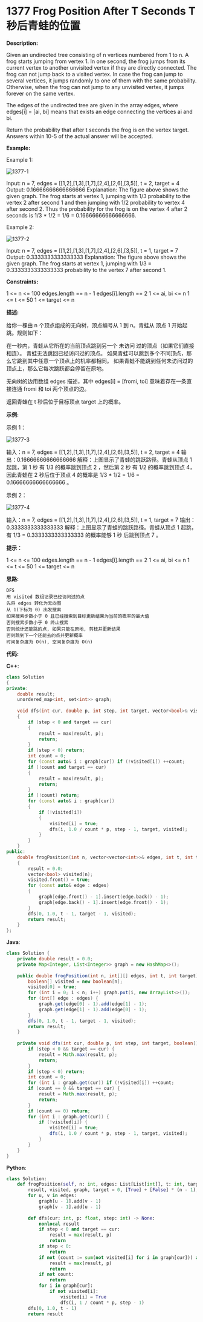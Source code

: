 # 1377 Frog Position After T Seconds T秒后青蛙的位置

__Description:__

Given an undirected tree consisting of n vertices numbered from 1 to n. A frog starts jumping from vertex 1. In one second, the frog jumps from its current vertex to another unvisited vertex if they are directly connected. The frog can not jump back to a visited vertex. In case the frog can jump to several vertices, it jumps randomly to one of them with the same probability. Otherwise, when the frog can not jump to any unvisited vertex, it jumps forever on the same vertex.

The edges of the undirected tree are given in the array edges, where edges[i] = [ai, bi] means that exists an edge connecting the vertices ai and bi.

Return the probability that after t seconds the frog is on the vertex target. Answers within 10-5 of the actual answer will be accepted.

__Example:__

Example 1:

![1377-1](https://assets.leetcode.com/uploads/2021/12/21/frog1.jpg)

Input: n = 7, edges = [[1,2],[1,3],[1,7],[2,4],[2,6],[3,5]], t = 2, target = 4
Output: 0.16666666666666666
Explanation: The figure above shows the given graph. The frog starts at vertex 1, jumping with 1/3 probability to the vertex 2 after second 1 and then jumping with 1/2 probability to vertex 4 after second 2. Thus the probability for the frog is on the vertex 4 after 2 seconds is 1/3 * 1/2 = 1/6 = 0.16666666666666666.

Example 2:

![1377-2](https://assets.leetcode.com/uploads/2021/12/21/frog2.jpg)

Input: n = 7, edges = [[1,2],[1,3],[1,7],[2,4],[2,6],[3,5]], t = 1, target = 7
Output: 0.3333333333333333
Explanation: The figure above shows the given graph. The frog starts at vertex 1, jumping with 1/3 = 0.3333333333333333 probability to the vertex 7 after second 1.

__Constraints:__

1 <= n <= 100
edges.length == n - 1
edges[i].length == 2
1 <= ai, bi <= n
1 <= t <= 50
1 <= target <= n

__描述:__

给你一棵由 n 个顶点组成的无向树，顶点编号从 1 到 n。青蛙从 顶点 1 开始起跳。规则如下：

在一秒内，青蛙从它所在的当前顶点跳到另一个 未访问 过的顶点（如果它们直接相连）。
青蛙无法跳回已经访问过的顶点。
如果青蛙可以跳到多个不同顶点，那么它跳到其中任意一个顶点上的机率都相同。
如果青蛙不能跳到任何未访问过的顶点上，那么它每次跳跃都会停留在原地。

无向树的边用数组 edges 描述，其中 edges[i] = [fromi, toi] 意味着存在一条直接连通 fromi 和 toi 两个顶点的边。

返回青蛙在 t 秒后位于目标顶点 target 上的概率。

__示例:__

示例 1：

![1377-3](https://assets.leetcode.com/uploads/2021/12/21/frog1.jpg)

输入：n = 7, edges = [[1,2],[1,3],[1,7],[2,4],[2,6],[3,5]], t = 2, target = 4
输出：0.16666666666666666
解释：上图显示了青蛙的跳跃路径。青蛙从顶点 1 起跳，第 1 秒 有 1/3 的概率跳到顶点 2 ，然后第 2 秒 有 1/2 的概率跳到顶点 4，因此青蛙在 2 秒后位于顶点 4 的概率是 1/3 * 1/2 = 1/6 = 0.16666666666666666 。

示例 2：

![1377-4](https://assets.leetcode.com/uploads/2021/12/21/frog2.jpg)

输入：n = 7, edges = [[1,2],[1,3],[1,7],[2,4],[2,6],[3,5]], t = 1, target = 7
输出：0.3333333333333333
解释：上图显示了青蛙的跳跃路径。青蛙从顶点 1 起跳，有 1/3 = 0.3333333333333333 的概率能够 1 秒 后跳到顶点 7 。

__提示：__

1 <= n <= 100
edges.length == n - 1
edges[i].length == 2
1 <= ai, bi <= n
1 <= t <= 50
1 <= target <= n

__思路:__

```text
DFS
用 visited 数组记录已经访问过的点
先将 edges 转化为无向图
从 1(下标为 0) 出发搜索
如果搜索步数小于 0 且已经搜索到目标更新结果为当前的概率的最大值
否则搜索步数小于 0 终止搜索
否则统计还能跳的点, 如果只能在原地, 剪枝并更新结果
否则跳到下一个还能去的点并更新概率
时间复杂度为 O(n), 空间复杂度为 O(n)
```

__代码:__

__C++__:

```C++
class Solution 
{
private:
    double result;
    unordered_map<int, set<int>> graph;
​
    void dfs(int cur, double p, int step, int target, vector<bool>& visited) 
    {
        if (step < 0 and target == cur) 
        {
            result = max(result, p);
            return;
        }
        if (step < 0) return;
        int count = 0;
        for (const auto& i : graph[cur]) if (!visited[i]) ++count;
        if (!count and target == cur) 
        {
            result = max(result, p);
            return;
        }
        if (!count) return;
        for (const auto& i : graph[cur])
        {
            if (!visited[i]) 
            {
                visited[i] = true;
                dfs(i, 1.0 / count * p, step - 1, target, visited);
            }
        }
    }
public:
    double frogPosition(int n, vector<vector<int>>& edges, int t, int target) 
    {
        result = 0.0;
        vector<bool> visited(n);
        visited.front() = true;
        for (const auto& edge : edges)
        {
            graph[edge.front() - 1].insert(edge.back() - 1);
            graph[edge.back() - 1].insert(edge.front() - 1);
        }
        dfs(0, 1.0, t - 1, target - 1, visited);
        return result;
    }
};
```

__Java__:

```Java
class Solution {
    private double result = 0.0;
    private Map<Integer, List<Integer>> graph = new HashMap<>();
​
    public double frogPosition(int n, int[][] edges, int t, int target) {
        boolean[] visited = new boolean[n];
        visited[0] = true;
        for (int i = 0; i < n; i++) graph.put(i, new ArrayList<>());
        for (int[] edge : edges) {
            graph.get(edge[0] - 1).add(edge[1] - 1);
            graph.get(edge[1] - 1).add(edge[0] - 1);
        }
        dfs(0, 1.0, t - 1, target - 1, visited);
        return result;
    }
​
    private void dfs(int cur, double p, int step, int target, boolean[] visited) {
        if (step < 0 && target == cur) {
            result = Math.max(result, p);
            return;
        }
        if (step < 0) return;
        int count = 0;
        for (int i : graph.get(cur)) if (!visited[i]) ++count;
        if (count == 0 && target == cur) {
            result = Math.max(result, p);
            return;
        }
        if (count == 0) return;
        for (int i : graph.get(cur)) {
            if (!visited[i]) {
                visited[i] = true;
                dfs(i, 1.0 / count * p, step - 1, target, visited);
            }
        }
    }
}
```

__Python__:

```Python
class Solution:
    def frogPosition(self, n: int, edges: List[List[int]], t: int, target: int) -> float:
        result, visited, graph, target = 0, [True] + [False] * (n - 1), defaultdict(set), target - 1
        for u, v in edges:
            graph[u - 1].add(v - 1)
            graph[v - 1].add(u - 1)
        
        def dfs(cur: int, p: float, step: int) -> None:
            nonlocal result
            if step < 0 and target == cur:
                result = max(result, p)
                return
            if step < 0:
                return
            if not (count := sum(not visited[i] for i in graph[cur])) and target == cur:
                result = max(result, p)
                return
            if not count:
                return
            for i in graph[cur]:
                if not visited[i]:
                    visited[i] = True
                    dfs(i, 1 / count * p, step - 1)
        dfs(0, 1.0, t - 1)
        return result
```
